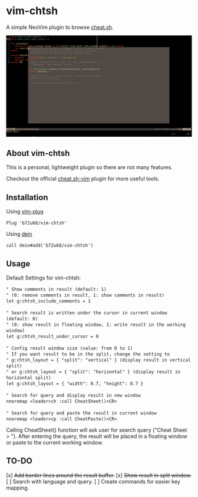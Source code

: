 # vim-chtsh

A simple NeoVim plugin to browse [cheat.sh](https://cheat.sh).

![Vim-chtsh Demo](vim-chtsh-demo.png)

## About vim-chtsh

This is a personal, lightweight plugin so there are not many features.

Checkout the official [cheat.sh-vim](https://github.com/dbeniamine/cheat.sh-vim)
plugin for more useful tools.

## Installation

Using [vim-plug](https://github.com/junegunn/vim-plug)

```viml
Plug 'b72u68/vim-chtsh'
```

Using [dein](https://github.com/Shougo/dein.vim)

```viml
call dein#add('b72u68/vim-chtsh')
```

## Usage

Default Settings for vim-chtsh:

```viml
" Show comments in result (default: 1)
" (0: remove comments in result, 1: show comments in result)
let g:chtsh_include_comments = 1

" Search result is written under the cursor in current window (default: 0)
" (0: show result in floating window, 1: write result in the working window)
let g:chtsh_result_under_cursor = 0

" Config result window size (value: from 0 to 1)
" If you want result to be in the split, change the setting to
" g:chtsh_layout = { "split": "vertical" } (display result in vertical split)
" or g:chtsh_layout = { "split": "horizontal" } (display result in horizontal split)
let g:chtsh_layout = { "width": 0.7, "height": 0.7 }

" Search for query and display result in new window
nnoremap <leader>ch :call CheatSheet()<CR>

" Search for query and paste the result in current window
nnoremap <leader>cp :call CheatPaste()<CR>
```

Calling CheatSheet() function will ask user for search query ("Cheat Sheet > ").
After entering the query, the result will be placed in a floating window or
paste to the current working window.

## TO-DO

[x] ~~Add border lines around the result buffer.~~
[x] ~~Show result in split window.~~
[ ] Search with language and query.
[ ] Create commands for easier key mapping.

